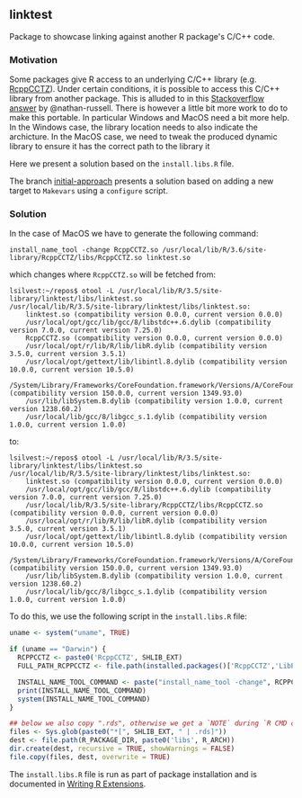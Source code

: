 ## linktest

Package to showcase linking against another R package's C/C++ code.

### Motivation

Some packages give R access to an underlying C/C++ library
(e.g. [RcppCCTZ](https://github.com/eddelbuettel/rcppcctz)). Under
certain conditions, it is possible to access this C/C++ library from
another package. This is alluded to in this [Stackoverflow
answer](https://stackoverflow.com/a/42287094) by @nathan-russell. There
is however a little bit more work to do to make this portable. In
particular Windows and MacOS need a bit more help. In the Windows
case, the library location needs to also indicate the archicture. In
the MacOS case, we need to tweak the produced dynamic library to
ensure it has the correct path to the library it

Here we present a solution based on the `install.libs.R` file.

The branch
[initial-approach](https://github.com/lsilvest/linktest/tree/initial-approach)
presents a solution based on adding a new target to `Makevars` using a
`configure` script.


### Solution

In the case of MacOS we have to generate the following command:

~~~
install_name_tool -change RcppCCTZ.so /usr/local/lib/R/3.6/site-library/RcppCCTZ/libs/RcppCCTZ.so linktest.so
~~~

which changes where `RcppCCTZ.so` will be fetched from:

~~~
lsilvest:~/repos$ otool -L /usr/local/lib/R/3.5/site-library/linktest/libs/linktest.so
/usr/local/lib/R/3.5/site-library/linktest/libs/linktest.so:
	linktest.so (compatibility version 0.0.0, current version 0.0.0)
	/usr/local/opt/gcc/lib/gcc/8/libstdc++.6.dylib (compatibility version 7.0.0, current version 7.25.0)
	RcppCCTZ.so (compatibility version 0.0.0, current version 0.0.0)
	/usr/local/opt/r/lib/R/lib/libR.dylib (compatibility version 3.5.0, current version 3.5.1)
	/usr/local/opt/gettext/lib/libintl.8.dylib (compatibility version 10.0.0, current version 10.5.0)
	/System/Library/Frameworks/CoreFoundation.framework/Versions/A/CoreFoundation (compatibility version 150.0.0, current version 1349.93.0)
	/usr/lib/libSystem.B.dylib (compatibility version 1.0.0, current version 1238.60.2)
	/usr/local/lib/gcc/8/libgcc_s.1.dylib (compatibility version 1.0.0, current version 1.0.0)
~~~

to:

~~~
lsilvest:~/repos$ otool -L /usr/local/lib/R/3.5/site-library/linktest/libs/linktest.so
/usr/local/lib/R/3.5/site-library/linktest/libs/linktest.so:
	linktest.so (compatibility version 0.0.0, current version 0.0.0)
	/usr/local/opt/gcc/lib/gcc/8/libstdc++.6.dylib (compatibility version 7.0.0, current version 7.25.0)
	/usr/local/lib/R/3.5/site-library/RcppCCTZ/libs/RcppCCTZ.so (compatibility version 0.0.0, current version 0.0.0)
	/usr/local/opt/r/lib/R/lib/libR.dylib (compatibility version 3.5.0, current version 3.5.1)
	/usr/local/opt/gettext/lib/libintl.8.dylib (compatibility version 10.0.0, current version 10.5.0)
	/System/Library/Frameworks/CoreFoundation.framework/Versions/A/CoreFoundation (compatibility version 150.0.0, current version 1349.93.0)
	/usr/lib/libSystem.B.dylib (compatibility version 1.0.0, current version 1238.60.2)
	/usr/local/lib/gcc/8/libgcc_s.1.dylib (compatibility version 1.0.0, current version 1.0.0)
~~~

To do this, we use the following script in the `install.libs.R` file:

~~~ R
uname <- system("uname", TRUE)

if (uname == "Darwin") {
  RCPPCCTZ <- paste0('RcppCCTZ', SHLIB_EXT)
  FULL_PATH_RCPPCCTZ <- file.path(installed.packages()['RcppCCTZ','LibPath'][1], "RcppCCTZ", "libs", paste0("RcppCCTZ", SHLIB_EXT))

  INSTALL_NAME_TOOL_COMMAND <- paste("install_name_tool -change", RCPPCCTZ, FULL_PATH_RCPPCCTZ, paste0("linktest", SHLIB_EXT))
  print(INSTALL_NAME_TOOL_COMMAND)
  system(INSTALL_NAME_TOOL_COMMAND)
}

## below we also copy ".rds", otherwise we get a `NOTE` during `R CMD check`:
files <- Sys.glob(paste0("*[", SHLIB_EXT, " | .rds]"))
dest <- file.path(R_PACKAGE_DIR, paste0('libs', R_ARCH))
dir.create(dest, recursive = TRUE, showWarnings = FALSE)
file.copy(files, dest, overwrite = TRUE)
~~~

The `install.libs.R` file is run as part of package installation and
is documented in [Writing R
Extensions](https://cran.r-project.org/doc/manuals/r-release/R-exts.html#Package-subdirectories).
